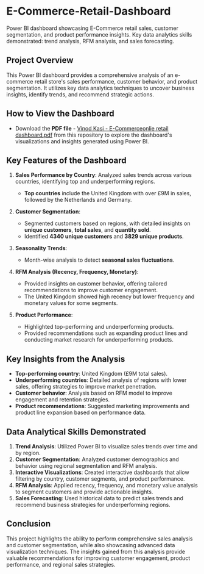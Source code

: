 # E-Commerce-Retail-Dashboard
Power BI dashboard showcasing E-Commerce retail sales, customer segmentation, and product performance insights.  Key data analytics skills demonstrated: trend analysis, RFM analysis, and sales forecasting.

## Project Overview
This Power BI dashboard provides a comprehensive analysis of an e-commerce retail store's sales performance, customer behavior, and product segmentation. It utilizes key data analytics techniques to uncover business insights, identify trends, and recommend strategic actions.

## How to View the Dashboard
- Download the **PDF file** - [Vinod Kasi - E-Commerceonlie retail dashboard.pdf](https://github.com/user-attachments/files/17477000/Vinod.Kasi.-.E-Commerceonlie.retail.dashboard.pdf) from this repository to explore the dashboard's visualizations and insights generated using Power BI.

## Key Features of the Dashboard
1. **Sales Performance by Country**: Analyzed sales trends across various countries, identifying top and underperforming regions.
   - **Top countries** include the United Kingdom with over £9M in sales, followed by the Netherlands and Germany.
   
2. **Customer Segmentation**:
   - Segmented customers based on regions, with detailed insights on **unique customers**, **total sales**, and **quantity sold**.
   - Identified **4340 unique customers** and **3829 unique products**.

3. **Seasonality Trends**:
   - Month-wise analysis to detect **seasonal sales fluctuations**.

4. **RFM Analysis (Recency, Frequency, Monetary)**:
   - Provided insights on customer behavior, offering tailored recommendations to improve customer engagement.
   - The United Kingdom showed high recency but lower frequency and monetary values for some segments.

5. **Product Performance**:
   - Highlighted top-performing and underperforming products.
   - Provided recommendations such as expanding product lines and conducting market research for underperforming products.

## Key Insights from the Analysis
- **Top-performing country**: United Kingdom (£9M total sales).
- **Underperforming countries**: Detailed analysis of regions with lower sales, offering strategies to improve market penetration.
- **Customer behavior**: Analysis based on RFM model to improve engagement and retention strategies.
- **Product recommendations**: Suggested marketing improvements and product line expansion based on performance data.

## Data Analytical Skills Demonstrated
1. **Trend Analysis**: Utilized Power BI to visualize sales trends over time and by region.
2. **Customer Segmentation**: Analyzed customer demographics and behavior using regional segmentation and RFM analysis.
3. **Interactive Visualizations**: Created interactive dashboards that allow filtering by country, customer segments, and product performance.
4. **RFM Analysis**: Applied recency, frequency, and monetary value analysis to segment customers and provide actionable insights.
5. **Sales Forecasting**: Used historical data to predict sales trends and recommend business strategies for underperforming regions.

## Conclusion
This project highlights the ability to perform comprehensive sales analysis and customer segmentation, while also showcasing advanced data visualization techniques. The insights gained from this analysis provide valuable recommendations for improving customer engagement, product performance, and regional sales strategies.
